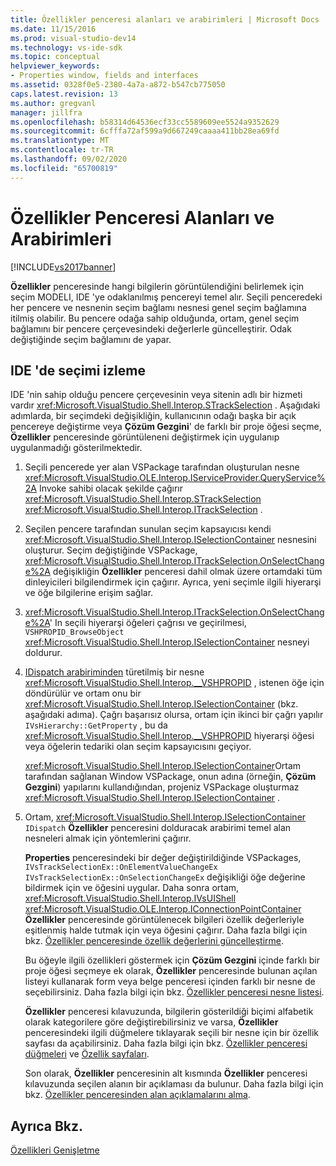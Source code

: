 ```yaml
---
title: Özellikler penceresi alanları ve arabirimleri | Microsoft Docs
ms.date: 11/15/2016
ms.prod: visual-studio-dev14
ms.technology: vs-ide-sdk
ms.topic: conceptual
helpviewer_keywords:
- Properties window, fields and interfaces
ms.assetid: 0328f0e5-2380-4a7a-a872-b547cb775050
caps.latest.revision: 13
ms.author: gregvanl
manager: jillfra
ms.openlocfilehash: b58314d64536ecf33cc5589609ee5524a9352629
ms.sourcegitcommit: 6cfffa72af599a9d667249caaaa411bb28ea69fd
ms.translationtype: MT
ms.contentlocale: tr-TR
ms.lasthandoff: 09/02/2020
ms.locfileid: "65700819"
---
```

# <a name="properties-window-fields-and-interfaces"></a>Özellikler Penceresi Alanları ve Arabirimleri
[!INCLUDE[vs2017banner](../../includes/vs2017banner.md)]

**Özellikler** penceresinde hangi bilgilerin görüntülendiğini belirlemek için seçim MODELI, IDE 'ye odaklanılmış pencereyi temel alır. Seçili penceredeki her pencere ve nesnenin seçim bağlamı nesnesi genel seçim bağlamına itilmiş olabilir. Bu pencere odağa sahip olduğunda, ortam, genel seçim bağlamını bir pencere çerçevesindeki değerlerle güncelleştirir. Odak değiştiğinde seçim bağlamını de yapar.  
  
## <a name="tracking-selection-in-the-ide"></a>IDE 'de seçimi izleme  
 IDE 'nin sahip olduğu pencere çerçevesinin veya sitenin adlı bir hizmeti vardır <xref:Microsoft.VisualStudio.Shell.Interop.STrackSelection> . Aşağıdaki adımlarda, bir seçimdeki değişikliğin, kullanıcının odağı başka bir açık pencereye değiştirme veya **Çözüm Gezgini**' de farklı bir proje öğesi seçme, **Özellikler** penceresinde görüntüleneni değiştirmek için uygulanıp uygulanmadığı gösterilmektedir.  
  
1. Seçili pencerede yer alan VSPackage tarafından oluşturulan nesne <xref:Microsoft.VisualStudio.OLE.Interop.IServiceProvider.QueryService%2A> Invoke sahibi olacak şekilde çağırır <xref:Microsoft.VisualStudio.Shell.Interop.STrackSelection> <xref:Microsoft.VisualStudio.Shell.Interop.ITrackSelection> .  
  
2. Seçilen pencere tarafından sunulan seçim kapsayıcısı kendi <xref:Microsoft.VisualStudio.Shell.Interop.ISelectionContainer> nesnesini oluşturur. Seçim değiştiğinde VSPackage, <xref:Microsoft.VisualStudio.Shell.Interop.ITrackSelection.OnSelectChange%2A> değişikliğin **Özellikler** penceresi dahil olmak üzere ortamdaki tüm dinleyicileri bilgilendirmek için çağırır. Ayrıca, yeni seçimle ilgili hiyerarşi ve öğe bilgilerine erişim sağlar.  
  
3. <xref:Microsoft.VisualStudio.Shell.Interop.ITrackSelection.OnSelectChange%2A>' In seçili hiyerarşi öğeleri çağrısı ve geçirilmesi, `VSHPROPID_BrowseObject` <xref:Microsoft.VisualStudio.Shell.Interop.ISelectionContainer> nesneyi doldurur.  
  
4. [IDispatch arabiriminden](https://msdn.microsoft.com/ebbff4bc-36b2-4861-9efa-ffa45e013eb5) türetilmiş bir nesne <xref:Microsoft.VisualStudio.Shell.Interop.__VSHPROPID> , istenen öğe için döndürülür ve ortam onu bir <xref:Microsoft.VisualStudio.Shell.Interop.ISelectionContainer> (bkz. aşağıdaki adıma). Çağrı başarısız olursa, ortam için ikinci bir çağrı yapılır `IVsHierarchy::GetProperty` , bu da <xref:Microsoft.VisualStudio.Shell.Interop.__VSHPROPID> hiyerarşi öğesi veya öğelerin tedariki olan seçim kapsayıcısını geçiyor.  
  
    <xref:Microsoft.VisualStudio.Shell.Interop.ISelectionContainer>Ortam tarafından sağlanan Window VSPackage, onun adına (örneğin, **Çözüm Gezgini**) yapılarını kullandığından, projeniz VSPackage oluşturmaz <xref:Microsoft.VisualStudio.Shell.Interop.ISelectionContainer> .  
  
5. Ortam, <xref:Microsoft.VisualStudio.Shell.Interop.ISelectionContainer> `IDispatch` **Özellikler** penceresini dolduracak arabirimi temel alan nesneleri almak için yöntemlerini çağırır.  
  
   **Properties** penceresindeki bir değer değiştirildiğinde VSPackages, `IVsTrackSelectionEx::OnElementValueChangeEx` `IVsTrackSelectionEx::OnSelectionChangeEx` değişikliği öğe değerine bildirmek için ve öğesini uygular. Daha sonra ortam, <xref:Microsoft.VisualStudio.Shell.Interop.IVsUIShell> <xref:Microsoft.VisualStudio.OLE.Interop.IConnectionPointContainer> **Özellikler** penceresinde görüntülenecek bilgileri özellik değerleriyle eşitlenmiş halde tutmak için veya öğesini çağırır. Daha fazla bilgi için bkz. [Özellikler penceresinde özellik değerlerini güncelleştirme](../../misc/updating-property-values-in-the-properties-window.md).  
  
   Bu öğeyle ilgili özellikleri göstermek için **Çözüm Gezgini** içinde farklı bir proje öğesi seçmeye ek olarak, **Özellikler** penceresinde bulunan açılan listeyi kullanarak form veya belge penceresi içinden farklı bir nesne de seçebilirsiniz. Daha fazla bilgi için bkz. [Özellikler penceresi nesne listesi](../../extensibility/internals/properties-window-object-list.md).  
  
   **Özellikler** penceresi kılavuzunda, bilgilerin gösterildiği biçimi alfabetik olarak kategorilere göre değiştirebilirsiniz ve varsa, **Özellikler** penceresindeki ilgili düğmelere tıklayarak seçili bir nesne için bir özellik sayfası da açabilirsiniz. Daha fazla bilgi için bkz. [Özellikler penceresi düğmeleri](../../extensibility/internals/properties-window-buttons.md) ve [Özellik sayfaları](../../extensibility/internals/property-pages.md).  
  
   Son olarak, **Özellikler** penceresinin alt kısmında **Özellikler** penceresi kılavuzunda seçilen alanın bir açıklaması da bulunur. Daha fazla bilgi için bkz. [Özellikler penceresinden alan açıklamalarını alma](../../misc/getting-field-descriptions-from-the-properties-window.md).  
  
## <a name="see-also"></a>Ayrıca Bkz.  
 [Özellikleri Genişletme](../../extensibility/internals/extending-properties.md)
